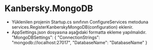 # Kanbersky.MongoDB
 * Yüklenilen projenin Startup.cs sınıfının ConfigureServices metoduna 
    services.RegisterKanberskyMongoDB(configuration) eklenir.
 * AppSettings.json dosyasına aşağıdaki formatta ekleme yapılmalıdır.
    "MongoDBSettings": {
        "ConnectionStrings": "mongodb://localhost:27017",
        "DatabaseName": "DatabaseName"
    }
